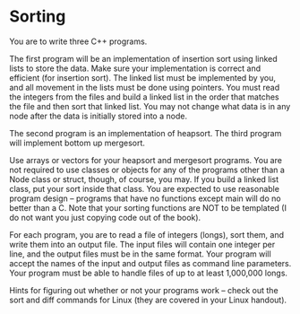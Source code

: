 # Sorting
You are to write three C++ programs.

The first program will be an implementation of insertion sort using linked lists to store
the data. Make sure your implementation is correct and efficient (for insertion sort). The
linked list must be implemented by you, and all movement in the lists must be done using
pointers. You must read the integers from the files and build a linked list in the order that
matches the file and then sort that linked list. You may not change what data is in any
node after the data is initially stored into a node.

The second program is an implementation of heapsort.
The third program will implement bottom up mergesort.

Use arrays or vectors for your heapsort and mergesort programs. You are not required to
use classes or objects for any of the programs other than a Node class or struct, though, of
course, you may. If you build a linked list class, put your sort inside that class. You are
expected to use reasonable program design – programs that have no functions except
main will do no better than a C. Note that your sorting functions are NOT to be
templated (I do not want you just copying code out of the book).

For each program, you are to read a file of integers (longs), sort them, and write them into
an output file. The input files will contain one integer per line, and the output files must
be in the same format. Your program will accept the names of the input and output files
as command line parameters. Your program must be able to handle files of up to at least
1,000,000 longs.

Hints for figuring out whether or not your programs work – check out the sort and diff
commands for Linux (they are covered in your Linux handout).
